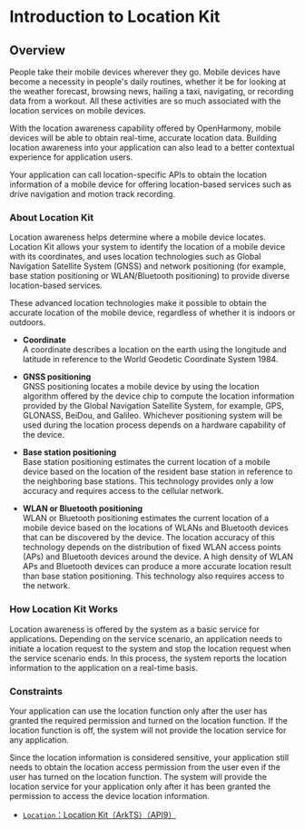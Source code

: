 # Introduction to Location Kit

## Overview

People take their mobile devices wherever they go. Mobile devices have become a necessity in people's daily routines, whether it be for looking at the weather forecast, browsing news, hailing a taxi, navigating, or recording data from a workout. All these activities are so much associated with the location services on mobile devices.

With the location awareness capability offered by OpenHarmony, mobile devices will be able to obtain real-time, accurate location data. Building location awareness into your application can also lead to a better contextual experience for application users.

Your application can call location-specific APIs to obtain the location information of a mobile device for offering location-based services such as drive navigation and motion track recording.

### About Location Kit

Location awareness helps determine where a mobile device locates. Location Kit allows your system to identify the location of a mobile device with its coordinates, and uses location technologies such as Global Navigation Satellite System (GNSS) and network positioning (for example, base station positioning or WLAN/Bluetooth positioning) to provide diverse location-based services.

These advanced location technologies make it possible to obtain the accurate location of the mobile device, regardless of whether it is indoors or outdoors.

- **Coordinate**<br>
  A coordinate describes a location on the earth using the longitude and latitude in reference to the World Geodetic Coordinate System 1984.

- **GNSS positioning**<br>
  GNSS positioning locates a mobile device by using the location algorithm offered by the device chip to compute the location information provided by the Global Navigation Satellite System, for example, GPS, GLONASS, BeiDou, and Galileo. Whichever positioning system will be used during the location process depends on a hardware capability of the device.

- **Base station positioning**<br>
  Base station positioning estimates the current location of a mobile device based on the location of the resident base station in reference to the neighboring base stations. This technology provides only a low accuracy and requires access to the cellular network.

- **WLAN or Bluetooth positioning**<br>
  WLAN or Bluetooth positioning estimates the current location of a mobile device based on the locations of WLANs and Bluetooth devices that can be discovered by the device. The location accuracy of this technology depends on the distribution of fixed WLAN access points (APs) and Bluetooth devices around the device. A high density of WLAN APs and Bluetooth devices can produce a more accurate location result than base station positioning. This technology also requires access to the network.

### How Location Kit Works

Location awareness is offered by the system as a basic service for applications. Depending on the service scenario, an application needs to initiate a location request to the system and stop the location request when the service scenario ends. In this process, the system reports the location information to the application on a real-time basis.

### Constraints

Your application can use the location function only after the user has granted the required permission and turned on the location function. If the location function is off, the system will not provide the location service for any application.

Since the location information is considered sensitive, your application still needs to obtain the location access permission from the user even if the user has turned on the location function. The system will provide the location service for your application only after it has been granted the permission to access the device location information.


- [`Location`：Location Kit（ArkTS）（API9）](https://gitee.com/openharmony/applications_app_samples/tree/master/code/BasicFeature/DeviceManagement/Location)
